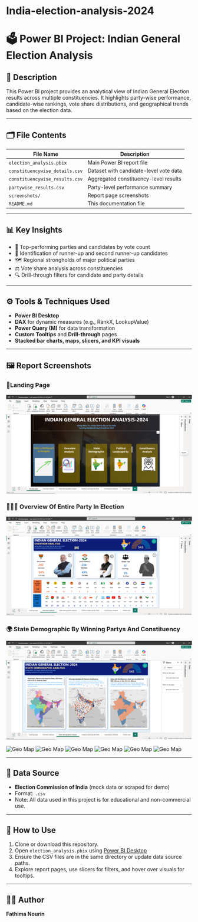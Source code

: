 # India-election-analysis-2024

# 🗳️ Power BI Project: Indian General Election Analysis

## 📝 Description

This Power BI project provides an analytical view of Indian General Election results across multiple constituencies. It highlights party-wise performance, candidate-wise rankings, vote share distributions, and geographical trends based on the election data.

---

## 🗂️ File Contents

| File Name                         | Description                                      |
|----------------------------------|--------------------------------------------------|
| `election_analysis.pbix`         | Main Power BI report file                        |
| `constituencywise_details.csv`   | Dataset with candidate-level vote data           |
| `constituencywise_results.csv`   | Aggregated constituency-level results            |
| `partywise_results.csv`          | Party-level performance summary                  |
| `screenshots/`                   | Report page screenshots                          |
| `README.md`                      | This documentation file                          |

---

## 📊 Key Insights

- 🥇 Top-performing parties and candidates by vote count
- 🥈 Identification of runner-up and second runner-up candidates
- 🗺️ Regional strongholds of major political parties
- ⚖️ Vote share analysis across constituencies
- 🔍 Drill-through filters for candidate and party details

---

## ⚙️ Tools & Techniques Used

- **Power BI Desktop**
- **DAX** for dynamic measures (e.g., RankX, LookupValue)
- **Power Query (M)** for data transformation
- **Custom Tooltips** and **Drill-through** pages
- **Stacked bar charts, maps, slicers, and KPI visuals**

---

## 🖼️ Report Screenshots

### 📌Landing Page
![Nvigation to different pages](https://github.com/FathimaNourinDS/India-election-analysis-2024/blob/df1fbcade0c94f06ec0764bdfb23b2d528157b04/screenshots/landing%20page.png)

### 🧑‍🤝‍🧑 Overview Of Entire Party In Election
![Overview](https://github.com/FathimaNourinDS/India-election-analysis-2024/blob/df1fbcade0c94f06ec0764bdfb23b2d528157b04/screenshots/overview%20analysis.png)

### 🌍 State Demographic By Winning Partys And Constituency
![State Demographic](https://github.com/FathimaNourinDS/India-election-analysis-2024/blob/9c55ad1ef021cc3f0f3aa482425a2b18f33d9864/screenshots/demographic.png)


![Geo Map](screenshots/geo-map.png)
![Geo Map](screenshots/geo-map.png)
![Geo Map](screenshots/geo-map.png)
![Geo Map](screenshots/geo-map.png)
![Geo Map](screenshots/geo-map.png)
![Geo Map](screenshots/geo-map.png)

---

## 📁 Data Source

- **Election Commission of India** (mock data or scraped for demo)
- Format: `.csv`
- Note: All data used in this project is for educational and non-commercial use.

---

## 🚀 How to Use

1. Clone or download this repository.
2. Open `election_analysis.pbix` using [Power BI Desktop](https://powerbi.microsoft.com/)
3. Ensure the CSV files are in the same directory or update data source paths.
4. Explore report pages, use slicers for filters, and hover over visuals for tooltips.

---

## 👩‍💻 Author

**Fathima Nourin**  
